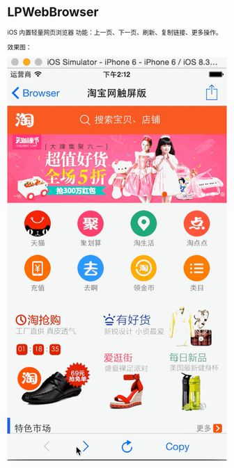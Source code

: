 # LPWebBrowser
iOS 内置轻量网页浏览器
功能：上一页、下一页、刷新、复制链接、更多操作。


效果图：

![image](https://github.com/iOSSer/LPWebBrowser/blob/master/LPWebBrowserDemo/LPWebBrowserDemo/screenshot.gif)
 
